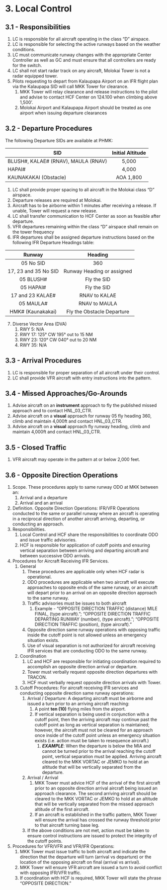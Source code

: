 # 3. Local Control

## 3.1 - Responsibilities

1. LC is responsible for all aircraft operating in the class “D” airspace.
2. LC is responsible for selecting the active runways based on the weather conditions.
3. LC must communicate runway changes with the appropriate Center Controller as well as GC and must ensure that all controllers are ready for the switch.
4. LC shall not start radar track on any aircraft, Molokai Tower is not a radar equipped tower.
5. Pilots requesting to depart from Kalaupapa Airport on an IFR flight plan via the Kalaupapa SID will call MKK Tower for clearance.
    1. MKK Tower will relay clearance and release instructions to the pilot and advise to contact HCF Center on 124.100 when climbing above 1,500’.
    2. Molokai Airport and Kalaupapa Airport should be treated as one airport when issuing departure clearances

## 3.2 - Departure Procedures

The following Departure SIDs are available at PHMK:

| SID | Initial Altitude |
|---|:---:|
| BLUSH#, KALAE# (RNAV), MAULA (RNAV) | 5,000 |
| HAPAI# | 4,000 |
| KAUNAKAKAI (Obstacle) | AOA 1,800 |

1. LC shall provide proper spacing to all aircraft in the Molokai class “D” airspace.
2. Departure releases are required at Molokai.
3. Aircraft has to be airborne within 1 minutes after receiving a release. If unable, Tower will request a new release.
4. LC shall transfer communication to HCF Center as soon as feasible after departure.
5. VFR departures remaining within the class “D” airspace shall remain on the tower frequency
6. IFR departures shall be assigned departure instructions based on the following IFR Departure Headings table:

| Runway | Heading |
|:---:|:---:|
| 05 No SID | 360 |
| 17, 23 and 35 No SID | Runway Heading or assigned |
| 05 BLUSH# | Fly the SID |
| 05 HAPAI# | Fly the SID |
| 17 and 23 KALAE# | RNAV to KALAE |
| 05 MAULA# | RNAV to MAULA |
| HMK# (Kaunakakai) | Fly the Obstacle Departure |

7. Diverse Vector Area (DVA)
    1. RWY 5: N/A
    2. RWY 17: 125° CW 195° out to 15 NM
    3. RWY 23: 120° CW 040° out to 20 NM
    4. RWY 35: N/A

## 3.3 - Arrival Procedures

1. LC is responsible for proper separation of all aircraft under their control.
2. LC shall provide VFR aircraft with entry instructions into the pattern.

## 3.4 - Missed Approaches/Go-Arounds

1. Advise aircraft on an **instrument** approach to fly the published missed approach and to contact HNL_03_CTR.
2. Advise aircraft on a **visual** approach for runway 05 fly heading 360, climb and maintain 4,000ft and contact HNL_03_CTR.
3. Advise aircraft on a **visual** approach fly runway heading, climb and maintain 4,000ft and contact HNL_03_CTR.

## 3.5 - Closed Traffic

1. VFR aircraft may operate in the pattern at or below 2,000 feet.

## 3.6 - Opposite Direction Operations

1. Scope. These procedures apply to same runway ODO at MKK between an:
    1. Arrival and a departure
    2. Arrival and an arrival
2. Definition. Opposite Direction Operations: IFR/VFR Operations conducted to the same or parallel runway where an aircraft is operating in a reciprocal direction of another aircraft arriving, departing, or conducting an approach.
3. Responsibilities.
    1. Local Control and HCF share the responsibilities to coordinate ODO and issue traffic advisories.
    2. HCF is responsible for application of cutoff points and ensuring vertical separation between arriving and departing aircraft and between successive ODO arrivals.
4. Procedures for Aircraft Receiving IFR Services.
    1. General
        1. These procedures are applicable only when HCF radar is operational.
        2. ODO procedures are applicable when two aircraft will execute approaches to opposite ends of the same runway, or an aircraft will depart prior to an arrival on an opposite direction approach to the same runway.
        3. Traffic advisories must be issues to both aircraft
            1. Example - “OPPOSITE DIRECTION TRAFFIC (distance) MILE FINAL, (type aircraft).”; “OPPOSITE DIRECTION TRAFFIC DEPARTING RUNWAY (number), (type aircraft).”; “OPPOSITE DIRECTION TRAFFIC (position), (type aircraft).”
        4. Opposite direction same runway operations with opposing traffic inside the cutoff point is not allowed unless an emergency situation exists.
        5. Use of visual separation is not authorized for aircraft receiving IFR services that are conducting ODO to the same runway.
    2. Coordination
        1. LC and HCF are responsible for initiating coordination required to accomplish an opposite direction arrival or departure.
        2. Tower must verbally request opposite direction departures with TRACON.
        3. HCF must verbally request opposite direction arrivals with Tower.
    3. Cutoff Procedures: For aircraft receiving IFR services and conducting opposite direction same runway operations:
        1. Arrival / Departure: A departing aircraft must be airborne and issued a turn prior to an arriving aircraft reaching:
            1. A point **ten (10)** flying miles from the airport.
            2. If vertical separation is being used in conjunction with a cutoff point, then the arriving aircraft may continue past the cutoff point as long as vertical separation is maintained; however, the aircraft must not be cleared for an approach once inside of the cutoff point unless an emergency situation exists (i.e. action must be taken to resequence aircraft.)
                1. ***EXAMPLE***: When the departure is below the MIA and cannot be turned prior to the arrival reaching the cutoff point, vertical separation must be applied. Arriving aircraft cleared to the MKK VORTAC or JEMKO to hold at an altitude that will be vertically separated from the departure.
        2. Arrival / Arrival
            1. MKK Tower must advice HCF of the arrival of the first aircraft prior to an opposite direction arrival aircraft being issued an approach clearance. The second arriving aircraft should be cleared to the MKK VORTAC or JEMKO to hold at an altitude that will be vertically separated from the missed approach altitude of the first aircraft.
            2. If an aircraft is established in the traffic pattern, MKK Tower will ensure the arrival has crossed the runway threshold prior to that aircraft turning base leg.
        3. If the above conditions are not met, action must be taken to ensure control instructions are issued to protect the integrity of the cutoff points.
5. Procedures for VFR/VFR and VFR/IFR Operations:
    1. MKK Tower must issue traffic to both aircraft and indicate the direction that the departure will turn (arrival vs departure) or the location of the opposing aircraft on final (arrival vs arrival).
    2. MKK Tower will ensure VFR aircraft are issued a turn to avoid conflict with opposing IFR/VFR traffic.
    3. If coordination with HCF is required, MKK Tower will state the phrase “OPPOSITE DIRECTION.”
